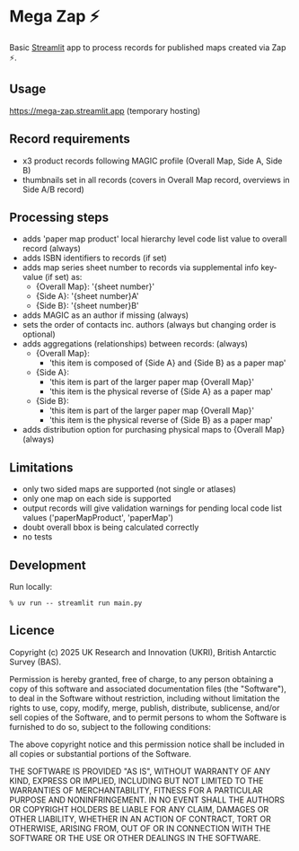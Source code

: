 # Mega Zap ⚡️

Basic [Streamlit](https://streamlit.io) app to process records for published maps created via Zap ⚡️.

## Usage

https://mega-zap.streamlit.app (temporary hosting)

## Record requirements

- x3 product records following MAGIC profile (Overall Map, Side A, Side B)
- thumbnails set in all records (covers in Overall Map record, overviews in Side A/B record)

## Processing steps

- adds 'paper map product' local hierarchy level code list value to overall record (always)
- adds ISBN identifiers to records (if set)
- adds map series sheet number to records via supplemental info key-value (if set) as:
  - {Overall Map}: '{sheet number}'
  - {Side A}: '{sheet number}A'
  - {Side B}: '{sheet number}B'
- adds MAGIC as an author if missing (always)
- sets the order of contacts inc. authors (always but changing order is optional)
- adds aggregations (relationships) between records: (always)
  - {Overall Map}:
    - 'this item is composed of {Side A} and {Side B} as a paper map'
  - {Side A}:
    - 'this item is part of the larger paper map {Overall Map}'
    - 'this item is the physical reverse of {Side A} as a paper map'
  - {Side B}:
    - 'this item is part of the larger paper map {Overall Map}'
    - 'this item is the physical reverse of {Side B} as a paper map'
- adds distribution option for purchasing physical maps to {Overall Map} (always)

## Limitations

- only two sided maps are supported (not single or atlases)
- only one map on each side is supported
- output records will give validation warnings for pending local code list values ('paperMapProduct', 'paperMap')
- doubt overall bbox is being calculated correctly
- no tests

## Development

Run locally:

```
% uv run -- streamlit run main.py
```

## Licence

Copyright (c) 2025 UK Research and Innovation (UKRI), British Antarctic Survey (BAS).

Permission is hereby granted, free of charge, to any person obtaining a copy
of this software and associated documentation files (the "Software"), to deal
in the Software without restriction, including without limitation the rights
to use, copy, modify, merge, publish, distribute, sublicense, and/or sell
copies of the Software, and to permit persons to whom the Software is
furnished to do so, subject to the following conditions:

The above copyright notice and this permission notice shall be included in all
copies or substantial portions of the Software.

THE SOFTWARE IS PROVIDED "AS IS", WITHOUT WARRANTY OF ANY KIND, EXPRESS OR
IMPLIED, INCLUDING BUT NOT LIMITED TO THE WARRANTIES OF MERCHANTABILITY,
FITNESS FOR A PARTICULAR PURPOSE AND NONINFRINGEMENT. IN NO EVENT SHALL THE
AUTHORS OR COPYRIGHT HOLDERS BE LIABLE FOR ANY CLAIM, DAMAGES OR OTHER
LIABILITY, WHETHER IN AN ACTION OF CONTRACT, TORT OR OTHERWISE, ARISING FROM,
OUT OF OR IN CONNECTION WITH THE SOFTWARE OR THE USE OR OTHER DEALINGS IN THE
SOFTWARE.
